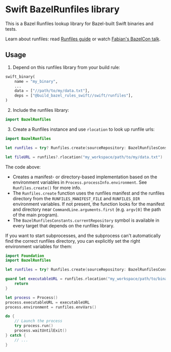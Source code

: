 # Swift BazelRunfiles library

This is a Bazel Runfiles lookup library for Bazel-built Swift binaries and tests.

Learn about runfiles: read [Runfiles guide](https://bazel.build/extending/rules#runfiles)
or watch [Fabian's BazelCon talk](https://www.youtube.com/watch?v=5NbgUMH1OGo).

## Usage

1.  Depend on this runfiles library from your build rule:

```python
swift_binary(
    name = "my_binary",
    ...
    data = ["//path/to/my/data.txt"],
    deps = ["@build_bazel_rules_swift//swift/runfiles"],
)
```

2.  Include the runfiles library:

```swift
import BazelRunfiles
```

3.  Create a Runfiles instance and use `rlocation` to look up runfile urls:

```swift
import BazelRunfiles

let runfiles = try? Runfiles.create(sourceRepository: BazelRunfilesConstants.currentRepository)

let fileURL = runfiles?.rlocation("my_workspace/path/to/my/data.txt")
```

The code above:

- Creates a manifest- or directory-based implementation based on
  the environment variables in `Process.processInfo.environment`.
  See `Runfiles.create()` for more info.
- The `Runfiles.create` function uses the runfiles manifest and the runfiles
  directory from the `RUNFILES_MANIFEST_FILE` and `RUNFILES_DIR` environment
  variables. If not present, the function looks for the manifest and directory
  near `CommandLine.arguments.first` (e.g. `argv[0]` the path of the main program).
- The `BazelRunfilesConstants.currentRepository` symbol is available in every
  target that depends on the runfiles library.

If you want to start subprocesses, and the subprocess can't automatically
find the correct runfiles directory, you can explicitly set the right
environment variables for them:

```swift
import Foundation
import BazelRunfiles

let runfiles = try? Runfiles.create(sourceRepository: BazelRunfilesConstant.currentRepository)

guard let executableURL = runfiles.rlocation("my_workspace/path/to/binary") else {
    return
}

let process = Process()
process.executableURL = executableURL
process.environment = runfiles.envVars()

do {
    // Launch the process
    try process.run()
    process.waitUntilExit()
} catch {
    // ...
}
```
